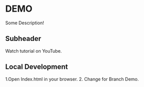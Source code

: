 # DEMO

Some Description!

## Subheader

Watch tutorial on YouTube.

## Local Development

1.Open Index.html in your browser. 
2. Change for Branch Demo.

